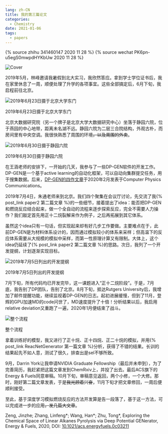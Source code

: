 ```yaml
---
lang: zh-CN
title: 我的第三篇论文
categories:
  - Chemistry
date: 2021-01-06
tags:
  - papers
---
```


{% source zhihu 341460147 2020 11 28 %}
{% source wechat PK6pn-u5egS0mwpdHYKbUw 2020 11 28 %}

![Cover](https://api.njzjz.win/1lViMMxGi1jTrbt3LQDRbNhbuPsfRNe2O)

2019年5月，林峰邀请我暑假到北大实习，我欣然答应。拿到学士学位证书后，我在家里休息了一周，顺便处理了升学的各项事宜。这些全部搞定后，6月下旬，我启程前往北京。<!--more-->

![2019年6月23日摄于北京大学东门](https://api.njzjz.win/1dXpd21QbwdstRsunQ7ckETyrVue3zX9k)

2019年6月23日摄于北京大学东门

北京大数据研究院（另一个牌子是北京大学大数据研究中心）坐落于静园六院，位于燕园的中心地带，距离未名湖不远。静园六院为二层三合院结构，外观古朴，而房间里有中央空调。我很快熟悉了周围的环境~~，以及周围的外卖~~。

![2019年6月30日摄于静园六院](https://api.njzjz.win/1bKmlbLceXOQYe9mCoCg3pF1uV5jn1UHX)

2019年6月30日摄于静园六院

在王涵老师的安排下，一开始的几天，我参与了一些DP-GEN软件的开发工作。DP-GEN是一个基于active learning的自动化框架，可以自动向集群提交任务，用于搜集数据。后来，[DP-GEN的四作文章](https://doi.org/10.1016/j.cpc.2020.107206)于2020年2月发表于Computer Physics Communications。

2019年7月4日，朱通老师来到北京。我们四个聚集在会议厅讨论，先交流了我{% post_link paper2 第二篇文章 %}的一些细节，接着提出了idea：能否把DP-GEN和燃烧反应结合起来，做一个全自动的流程来逐步探索反应，完全不需要人力操作？我们敲定首先用正十二烷裂解来作为例子，之后再拓展到其它体系。

虽然这个idea只有一句话，但实现起来却有好几步工作要做。主要难点在于，此前DP-GEN是为材料体系设计的，因而通过模拟较小的体系来采样；但高温下的反应体系需要从大规模的模拟中采样，而第一性原理计算又有限制。大体上，这个idea仍延续了{% post_link paper2 第二篇文章 %}的思路。次日，我列了一个开发提纲，计划逐渐实现目标。

![2019年7月5日列出的开发提纲](https://api.njzjz.win/1ShVu5lCgt-DxJXsRQB1D7FHCGknnPjFw)

2019年7月5日列出的开发提纲

7月下旬，所有代码均已开发完毕，这一课题进入“正十二烷阶段”。于是，7月底，我告别了DP团队，告别了北京。8月下旬，抵达Rutgers University后，我增加了邮件提醒功能，继续监视着DP-GEN的日志。起初进展缓慢，但到了11月，登辉的GPU加速MD的code问世了，MD速度提升了十倍！分析结果以后，我启用relative deviation又重跑了一遍，2020年1月便结束了战斗。

![整个流程](https://api.njzjz.win/14AF0aIoelq9qJN7Jke4k9GUW7NjOxtRj)

整个流程

拿着训练好的模型，我又进行了正十烷、正十四烷、正二十烷的模拟，并用{% post_link ReacNetGenerator 第一篇文章 %}分析，获得了不错的结果。长训的结果起先不如人意，测试了很久，排查出是sel不够所致。

9月，Darrin York让我申请NVIDIA Graduate Fellowship（最后并未申到），为了完善简历，我赶紧把这篇文章发到ChemRxiv上，并投了出去。最后ACS旗下的Energy & Fuels同意审稿。10月下旬，审稿意见返回，两个小修，一个大修。那时，刚好第二篇文章发表，于是~~我光顾着兴奋~~，11月下旬才把文章修回，一周后便顺利接受。

至此，基于深度学习模拟燃烧反应的方法开发算是告一段落了，基于这一方法，可以完成进一步的应用~~，发几篇大文章~~。

Zeng, Jinzhe; Zhang, Linfeng*; Wang, Han*; Zhu, Tong*, Exploring the Chemical Space of Linear Alkanes Pyrolysis via Deep Potential GENerator, Energy & Fuels, 2020, DOI: [10.1021/acs.energyfuels.0c03211](https://doi.org/10.1021/acs.energyfuels.0c03211)
